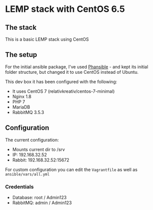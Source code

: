 # LEMP stack with CentOS 6.5

## The stack

This is a basic LEMP stack using CentOS


## The setup

For the initial ansible package, I've used [Phansible](http://phansible.com/) - and kept its initial folder structure, but changed it to use CentOS instead of Ubuntu.

This dev box it has been configured with the following:

* It uses CentOS 7 (relativkreativ/centos-7-minimal)
* Nginx 1.8
* PHP 7
* MariaDB
* RabbitMQ 3.5.3


## Configuration

The current configuration:

* Mounts current dir to /srv
* IP: 192.168.32.52
* Rabbit: 192.168.32.52:15672

For custom configuration you can edit the `Vagrantfile` as well as `ansible/vars/all.yml`

### Credentials

* Database: root / Admin123
* RabbitMQ: admin / Admin123




